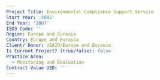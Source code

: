 ```yaml
---
Project Title: Environmental Compliance Support Service
Start Year: '2002'
End Year: '2007'
ISO3 Code: ''
Region: Europe and Eurasia
Country: Europe and Eurasia
Client/ Donor: USAID/Europe and Eurasia
Is Current Project? (true/false): false
Practice Area:
  - Monitoring and Evaluation
Contract Value USD: ''
---
```

